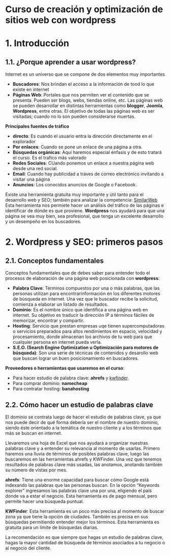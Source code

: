 # Curso de creación y optimización de sitios web con wordpress

# 1. Introducción
## 1.1. ¿Porque aprender a usar wordpress?
Internet es un universo que se compone de dos elementos muy importantes
 - **Buscadores**: Nos brindan el acceso a la información de tood lo que existe en internet
 - **Páginas Web**: Portales que nos permiten ver el contenido que se presenta. Pueden ser blogs, webs, tiendas online, etc. Las páginas web se pueden desarrollar en distintas herramientas como **blogger**, **Joomla**, **Wordpress**, entre otras.
El objetivo de todas las páginas web es ser visitadas; cuando no lo son pueden considerarse muertas.

**Principales fuentes de tráfico**
- **directo**: Es cuando el usuario entra la dirección directamente en el explorador
- **Por enlaces**: Cuando se pone un enlace de una página a otra.
- **Búsquedas orgánicas**: Aquí haremos especial énfasis y de esto tratará el curso. Es el trafico más valorado
- **Redes Sociales**: CUando ponemos un enlace a nuestra página web desde una red social.
- **Email**: Cuando hay publicidad a tráves de correo electrónico invitando a visitar una página
- **Anuncios**: Los conocidos anuncios de Google o Facebook.

Existe una herramienta gratuita muy importante y útil tanto para el desarrollo web y SEO; también para analizar la competencia: [SimilarWeb](https://www.similarweb.com/)
Esta herramienta nos permiete hacer un análisis del tráfico de las páginas e identificar de dónde es que proviene.
**Wordpress** nos ayudará para que una página se vea muy bien, sea profesional, que tenga un excelente desarrollo y un desempeño en los buscadores.

# 2. Wordpress y SEO: primeros pasos
## 2.1. Conceptos fundamentales
Conceptos fundamentales que de debes saber para entender todo el procesos de elaboración de una página web posicionada con **wordpress**:
- **Palabra Clave**: Términos compuestos por una o más palabras, que las personas utilizan para encontrarinformación en los diferentes motores de búsqueda en internet. Una vez que le buscador recibe la solicitud, comienza a elaborar un listado de resultados.
- **Dominio**: Es el nombre único que identifica a una página web en internet. Su objetivo es traducir la dirección IP a términos fáciles de memorizar, encontrar y compartir.
- **Hosting**: Servicio que prestan empresas uqe tienen supercomputadoras o servicios preparados para altos rendimientos en espacio, velocidad y procesamiento, donde almacenan los archivos de tu web para que cualquier persona en internet pueda verla.
- **S.E.O. (Search Engine Optimization u Optimización para motores de búsqueda)**: Son una serie de técnicas de contenidos y desarollo web que buscan lograr un buen posicionamiento en buscadores.

**Proveedores o herramientas que usaremos en el curso**:
- Para hacer estudio de palabra clave: **ahrefs** y [kwfinder](https://kwfinder.com/es/).
- Para comprar dominio: **namecheap**
- Para contratar hosting: **banahosting**

## 2.2. Cómo hacer un estudio de palabras clave
El dominio se contrata luego de hacer el estudio de palabras clave, ya que nos puede decir de qué forma debería ser el nombre de nuestro dominio, siendo éste orientado a la temática de nuestro cliente y a los términos que más se buscan en internet.

Llevaremos una hoja de Excel que nos ayudará a organizar nuestras palabras clave y a entender su relevancia al momento de usarlas. Primero haremos una lluvia de términos de posibles palabras clave, luego las buscaremos en las herramientas ahrefs y KWFinder. Una vez que tenemos resultados de palabras clave más usadas, las anotamos, anotando también su número de vistas por mes.

**ahrefs**: Tiene una enorme capacidad para buscar cómo Google está indexando las palabras que las personas buscan. En la opción “Keywords explorer” ingresamos las palabras clave una por una, eligiendo el país donde va a estar el negocio. Esta herramienta es de pago mensual, pero permite hacer una búsqueda puntual.

**KWFinder**: Esta herramienta es un poco más precisa al momento de buscar zona ya que tiene la opción de ciudades. También es precisa en sus búsquedas permitiendo entender mejor los términos. Esta herramienta es gratuita para un límite de búsquedas diarias.

La recomendación es que siempre que hagas un estudio de palabras clave, hagas la mayor cantidad de búsqueda de términos asociados a tu negocio o al negocio del cliente.
